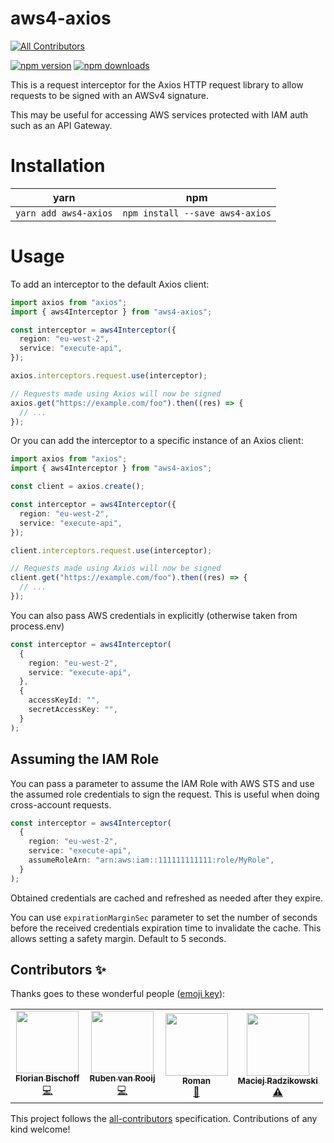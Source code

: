 # aws4-axios
<!-- ALL-CONTRIBUTORS-BADGE:START - Do not remove or modify this section -->
[![All Contributors](https://img.shields.io/badge/all_contributors-4-orange.svg?style=flat-square)](#contributors-)
<!-- ALL-CONTRIBUTORS-BADGE:END -->

[![npm version](https://img.shields.io/npm/v/aws4-axios.svg?style=flat-square)](https://www.npmjs.org/package/aws4-axios)
[![npm downloads](https://img.shields.io/npm/dm/aws4-axios.svg?style=flat-square)](http://npm-stat.com/charts.html?package=aws4-axios)

This is a request interceptor for the Axios HTTP request library to allow requests to be signed with an AWSv4 signature.

This may be useful for accessing AWS services protected with IAM auth such as an API Gateway.

# Installation

| yarn                  | npm                             |
| --------------------- | ------------------------------- |
| `yarn add aws4-axios` | `npm install --save aws4-axios` |

# Usage

To add an interceptor to the default Axios client:

```typescript
import axios from "axios";
import { aws4Interceptor } from "aws4-axios";

const interceptor = aws4Interceptor({
  region: "eu-west-2",
  service: "execute-api",
});

axios.interceptors.request.use(interceptor);

// Requests made using Axios will now be signed
axios.get("https://example.com/foo").then((res) => {
  // ...
});
```

Or you can add the interceptor to a specific instance of an Axios client:

```typescript
import axios from "axios";
import { aws4Interceptor } from "aws4-axios";

const client = axios.create();

const interceptor = aws4Interceptor({
  region: "eu-west-2",
  service: "execute-api",
});

client.interceptors.request.use(interceptor);

// Requests made using Axios will now be signed
client.get("https://example.com/foo").then((res) => {
  // ...
});
```

You can also pass AWS credentials in explicitly (otherwise taken from process.env)

```typescript
const interceptor = aws4Interceptor(
  {
    region: "eu-west-2",
    service: "execute-api",
  },
  {
    accessKeyId: "",
    secretAccessKey: "",
  }
);
```

## Assuming the IAM Role

You can pass a parameter to assume the IAM Role with AWS STS
and use the assumed role credentials to sign the request.
This is useful when doing cross-account requests.

```typescript
const interceptor = aws4Interceptor(
  {
    region: "eu-west-2",
    service: "execute-api",
    assumeRoleArn: "arn:aws:iam::111111111111:role/MyRole",
  }
);
```

Obtained credentials are cached and refreshed as needed after they expire.

You can use `expirationMarginSec` parameter to set the number of seconds
before the received credentials expiration time to invalidate the cache.
This allows setting a safety margin. Default to 5 seconds.

## Contributors ✨

Thanks goes to these wonderful people ([emoji key](https://allcontributors.org/docs/en/emoji-key)):

<!-- ALL-CONTRIBUTORS-LIST:START - Do not remove or modify this section -->
<!-- prettier-ignore-start -->
<!-- markdownlint-disable -->
<table>
  <tr>
    <td align="center"><a href="https://github.com/florianbepunkt"><img src="https://avatars.githubusercontent.com/u/8314202?v=4?s=100" width="100px;" alt=""/><br /><sub><b>Florian Bischoff</b></sub></a><br /><a href="https://github.com/jamesmbourne/aws4-axios/commits?author=florianbepunkt" title="Code">💻</a></td>
    <td align="center"><a href="https://github.com/rubenvanrooij"><img src="https://avatars.githubusercontent.com/u/875349?v=4?s=100" width="100px;" alt=""/><br /><sub><b>Ruben van Rooij</b></sub></a><br /><a href="https://github.com/jamesmbourne/aws4-axios/commits?author=rubenvanrooij" title="Code">💻</a></td>
    <td align="center"><a href="https://www.ScaleLeap.com"><img src="https://avatars.githubusercontent.com/u/491247?v=4?s=100" width="100px;" alt=""/><br /><sub><b>Roman</b></sub></a><br /><a href="https://github.com/jamesmbourne/aws4-axios/pulls?q=is%3Apr+reviewed-by%3Amoltar" title="Reviewed Pull Requests">👀</a></td>
    <td align="center"><a href="http://betterdev.blog"><img src="https://avatars.githubusercontent.com/u/4042673?v=4?s=100" width="100px;" alt=""/><br /><sub><b>Maciej Radzikowski</b></sub></a><br /><a href="https://github.com/jamesmbourne/aws4-axios/commits?author=m-radzikowski" title="Tests">⚠️</a></td>
  </tr>
</table>

<!-- markdownlint-restore -->
<!-- prettier-ignore-end -->

<!-- ALL-CONTRIBUTORS-LIST:END -->

This project follows the [all-contributors](https://github.com/all-contributors/all-contributors) specification. Contributions of any kind welcome!
